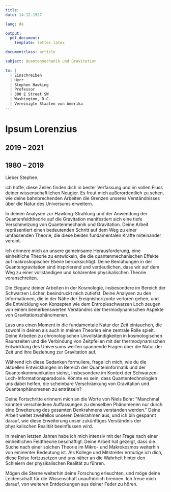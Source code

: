 ```yaml
---
title:
date: 14.12.1927

lang: de

output:
  pdf_document:
    template: letter.latex

documentclass: article

subject: Quantenmechanik und Gravitation

to: |
  | Einschreiben
  | Herr
  | Stephen Hawking
  | Professor
  | 300 E Street SW
  | Washington, D.C.
  | Vereinigte Staaten von Amerika
---
```

# Ipsum Lorenzius

## 2019 – 2021

## 1980 – 2019

Lieber Stephen,

ich hoffe, diese Zeilen finden dich in bester Verfassung und im vollen Fluss deiner wissenschaftlichen Neugier. Es freut mich außerordentlich zu sehen, wie deine bahnbrechenden Arbeiten die Grenzen unseres Verständnisses über die Natur des Universums erweitern.

In deinen Analysen zur Hawking-Strahlung und der Anwendung der Quantenfeldtheorie auf die Gravitation manifestiert sich eine tiefe Verschmelzung von Quantenmechanik und Gravitation. Deine Arbeit repräsentiert einen bedeutenden Schritt auf dem Weg zu einer umfassenden Theorie, die diese beiden fundamentalen Kräfte miteinander vereint.

Ich erinnere mich an unsere gemeinsame Herausforderung, eine einheitliche Theorie zu entwickeln, die die quantenmechanischen Effekte auf makroskopischer Ebene berücksichtigt. Deine Bemühungen in der Quantengravitation sind inspirierend und verdeutlichen, dass wir auf dem Weg zu einer vollständigen und kohärenten physikalischen Theorie voranschreiten.

Die Eleganz deiner Arbeiten in der Kosmologie, insbesondere im Bereich der Schwarzen Löcher, beeindruckt mich zutiefst. Deine Analysen zu den Informationen, die in der Nähe der Ereignishorizonte verloren gehen, und die Entwicklung von Konzepten wie dem Entropieschwarzen Loch zeugen von einem bemerkenswerten Verständnis der thermodynamischen Aspekte von Gravitationsphänomenen.

Lass uns einen Moment in die fundamentale Natur der Zeit eintauchen, die sowohl in deinen als auch in meinen Theorien eine zentrale Rolle spielt. Deine Arbeiten zu chronologischen Unvollständigkeiten in kosmologischen Raumzeiten und die Verbindung von Zeitpfeilen mit der thermodynamischen Entwicklung des Universums werfen spannende Fragen über die Natur der Zeit und ihre Beziehung zur Gravitation auf.

Während ich diese Gedanken formuliere, frage ich mich, wie du die aktuellen Entwicklungen im Bereich der Quanteninformatik und der Quantenkommunikation siehst, insbesondere im Kontext der Schwarzen-Loch-Informationsparadoxie. Könnte es sein, dass Quantentechnologien uns dabei helfen, die scheinbare Verschränkung von Gravitation und Quantenphänomenen zu enträtseln?

Deine Fortschritte erinnern mich an die Worte von Niels Bohr: "Manchmal konnten verschiedene Auffassungen zu denselben Phänomenen nur durch eine Erweiterung des gesamten Denkrahmens verstanden werden." Deine Arbeit weitet zweifellos unseren Denkrahmen aus, und ich bin gespannt darauf, wie diese Erweiterung unser zukünftiges Verständnis der physikalischen Realität beeinflussen wird.

In meinen letzten Jahren habe ich mich intensiv mit der Frage nach einer einheitlichen Feldtheorie beschäftigt. Deine Arbeit hat gezeigt, dass die Suche nach einer solchen Theorie im Mikro- und Makrokosmos weiterhin von eminenter Bedeutung ist. Als Kollege und Mitstreiter ermutige ich dich, diese Reise fortzusetzen und uns näher an die Wahrheit hinter den Schleiern der physikalischen Realität zu führen.

Mögen die Sterne weiterhin deine Forschung erleuchten, und möge deine Leidenschaft für die Wissenschaft unaufhörlich brennen. Ich freue mich darauf, von weiteren Entdeckungen aus deiner Feder zu hören.
